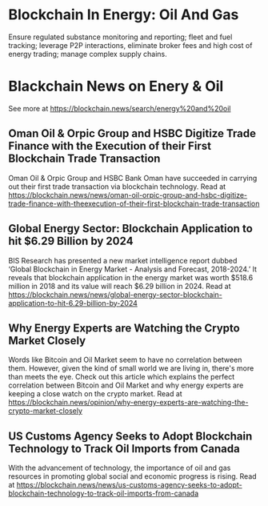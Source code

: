 # Blockchain In Energy: Oil And Gas
Ensure regulated substance monitoring and reporting; fleet and fuel tracking; leverage P2P interactions, eliminate broker fees and high cost of energy trading; manage complex supply chains.

# Blackchain News on Enery & Oil

See more at https://blockchain.news/search/energy%20and%20oil

## Oman Oil & Orpic Group and HSBC Digitize Trade Finance with the Execution of their First Blockchain Trade Transaction
Oman Oil & Orpic Group and HSBC Bank Oman have succeeded in carrying out their first trade transaction via blockchain technology. Read at https://blockchain.news/news/oman-oil-orpic-group-and-hsbc-digitize-trade-finance-with-theexecution-of-their-first-blockchain-trade-transaction

## Global Energy Sector: Blockchain Application to hit $6.29 Billion by 2024
BIS Research has presented a new market intelligence report dubbed ‘Global Blockchain in Energy Market - Analysis and Forecast, 2018-2024.’ It reveals that blockchain application in the energy market was worth $518.6 million in 2018 and its value will reach $6.29 billion in 2024. Read at https://blockchain.news/news/global-energy-sector-blockchain-application-to-hit-6.29-billion-by-2024

## Why Energy Experts are Watching the Crypto Market Closely
Words like Bitcoin and Oil Market seem to have no correlation between them. However, given the kind of small world we are living in, there's more than meets the eye. Check out this article which explains the perfect correlation between Bitcoin and Oil Market and why energy experts are keeping a close watch on the crypto market. Read at https://blockchain.news/opinion/why-energy-experts-are-watching-the-crypto-market-closely

## US Customs Agency Seeks to Adopt Blockchain Technology to Track Oil Imports from Canada
With the advancement of technology, the importance of oil and gas resources in promoting global social and economic progress is rising. Read at https://blockchain.news/news/us-customs-agency-seeks-to-adopt-blockchain-technology-to-track-oil-imports-from-canada
